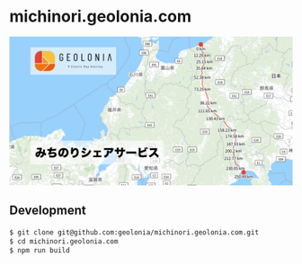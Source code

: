 # michinori.geolonia.com

![](docs/ogp.png)

## Development

```
$ git clone git@github.com:geolonia/michinori.geolonia.com.git
$ cd michinori.geolonia.com
$ npm run build
```
